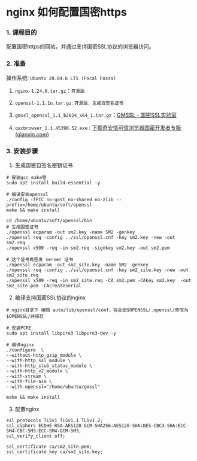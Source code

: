 # nginx 如何配置国密https

### 1. 课程目的

配置国密https的网站，并通过支持国密SSL协议的浏览器访问。

### 2. 准备

操作系统: `Ubuntu 20.04.6 LTS (Focal Fossa)`

1. `nginx-1.24.0.tar.gz`：`开源版`

2. `openssl-1.1.1u.tar.gz`: `开源版，生成自签名证书`

3. `gmssl_openssl_1.1_b2024_x64_1.tar.gz`：[GMSSL - 国密SSL实验室](https://www.gmssl.cn/gmssl/index.jsp)

4. `qaxbrowser_1.1.45398.52.exe` : [下载奇安信可信浏览器国密开发者专版 (qianxin.com)](https://www.qianxin.com/ctp/gmbrowser.html)

### 3. 安装步骤

1. 生成国密自签名密钥证书

```shell
# 安装gcc make等
sudo apt install build-essential -y

# 编译安装openssl
./config -fPIC no-gost no-shared no-zlib --prefix=/home/ubuntu/soft/openssl
make && make install

cd /home/ubuntu/soft/openssl/bin
# 生成国密证书
./openssl ecparam -out sm2.key -name SM2 -genkey
./openssl req -config ../ssl/openssl.cnf -key sm2.key -new -out sm2.req
./openssl x509 -req -in sm2.req -signkey sm2.key -out sm2.pem

# 这个证书再签发 server 证书
./openssl ecparam -out sm2_site.key -name SM2 -genkey
./openssl req -config ../ssl/openssl.cnf -key sm2_site.key -new -out sm2_site.req
./openssl x509 -req -in sm2_site.req -CA sm2.pem -CAkey sm2.key  -out sm2_site.pem -CAcreateserial
```

2. 编译支持国密SSL协议的nginx

```shell
# nginx目录下 编辑 auto/lib/openssl/conf，将全部$OPENSSL/.openssl/修改为$OPENSSL/并保存

# 安装PCRE
sudo apt install libpcre3 libpcre3-dev -y

# 编译nginx
./configure  \
--without-http_gzip_module \
--with-http_ssl_module \
--with-http_stub_status_module \
--with-http_v2_module \
--with-stream \
--with-file-aio \
--with-openssl="/home/ubuntu/gmssl"

make && make install
```

3. 配置nginx

```nginx
ssl_protocols TLSv1 TLSv1.1 TLSv1.2;
ssl_ciphers ECDHE-RSA-AES128-GCM-SHA256:AES128-SHA:DES-CBC3-SHA:ECC-SM4-CBC-SM3:ECC-SM4-GCM-SM3;
ssl_verify_client off;

ssl_certificate ca/sm2_site.pem;
ssl_certificate_key ca/sm2_site.key;
```


